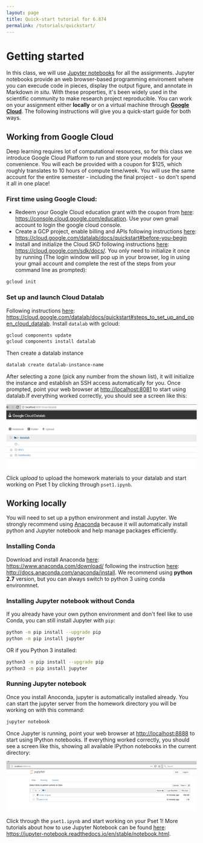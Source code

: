 ```yaml
---
layout: page
title: Quick-start tutorial for 6.874
permalink: /tutorials/quickstart/
---
```


# Getting started
In this class, we will use [Jupyter notebooks](http://jupyter.org/) for all the
assignments. Jupyter notebooks provide an web browser-based programming enviroment where you can execude code in pieces, display the output figure, and annotate in Markdown *in situ*. With these properties, it's been widely used in the scientific community to make research project reproducible. You can work on your assignment either **locally** or on a virtual machine
through [**Google Cloud**](https://cloud.google.com/). The following instructions will give you a quick-start guide for both ways. 

## Working from Google Cloud
Deep learning requires lot of computational resources, so for this class we introduce Google Cloud Platform to run and store your models for your convenience. You will each be provided with a coupon for $125, which roughly translates to 10 hours of compute time/week. You will use the same account for the entire semester - including the final project - so don't spend it all in one place!

### First time using Google Cloud:
* Redeem your Google Cloud education grant with the coupon from [here](https://console.cloud.google.com/education): https://console.cloud.google.com/education. Use your own gmail account to login the google cloud console.
* Create a GCP project, enable billing and APIs following instructions [here](https://cloud.google.com/datalab/docs/quickstart#before-you-begin): https://cloud.google.com/datalab/docs/quickstart#before-you-begin
* Install and initialize the Cloud SKD following instructions [here](https://cloud.google.com/sdk/docs/): https://cloud.google.com/sdk/docs/. You only need to initialize it once by running (The login window will pop up in your browser, log in using your gmail account and complete the rest of the steps from your command line as prompted): 
```bash
gcloud init
```

### Set up and launch Cloud Datalab
Following instructions [here](https://cloud.google.com/datalab/docs/quickstart#steps_to_set_up_and_open_cloud_datalab): https://cloud.google.com/datalab/docs/quickstart#steps_to_set_up_and_open_cloud_datalab. Install `datalab` with gcloud:
```bash
gcloud components update
gcloud components install datalab
```
Then create a datalab instance 
```bash
datalab create datalab-instance-name
```
After selecting a zone (pick any number from the shown list), it will initialize the instance and establish an SSH access automatically for you. Once prompted, point your web browser at [http://localhost:8081](http://localhost:8081) to
start using datalab.If everything worked correctly, you should see a screen like this:

<div class='fig figcenter'>
  <img src='/assets/googlecloud.png'>
</div>

Click *upload* to upload the homework materials to your datalab and start working on Pset 1 by clicking through `pset1.ipynb`.

## Working locally
You will need to set up a python environment and install Jupyter. We strongly recommend using [Anaconda](https://www.anaconda.com/download/#macos) because it will automatically install python and Jupyter notebook and help manage packages efficiently.

### Installing Conda
Download and install Anaconda [here](https://www.anaconda.com/download/): https://www.anaconda.com/download/ following the instruction [here](http://docs.anaconda.com/anaconda/install): http://docs.anaconda.com/anaconda/install. We recommend using **python 2.7** version, but you can always switch to python 3 using conda environmnet. 

### Installing Jupyter notebook without Conda
If you already have your own python environment and don't feel like to use Conda, you can still install Jupyter with `pip`:
```bash
python -m pip install --upgrade pip
python -m pip install jupyter
```
OR if you Python 3 installed:
```bash
python3 -m pip install --upgrade pip
python3 -m pip install jupyter
```

### Running Jupyter notebook
Once you install Anoconda, jupyter is automatically installed already. You can start the jupyter server from the homework directory you will be working on with this command:
```bash
jupyter notebook
```
Once Jupyter is running, point your web browser at [http://localhost:8888](http://localhost:8888) to
start using IPython notebooks. If everything worked correctly, you should
see a screen like this, showing all available IPython notebooks in the current
directory:

<div class='fig figcenter'>
  <img src='/assets/ipynotebook.png'>
</div>

Click through the `pset1.ipynb` and start working on your Pset 1! More tutorials about how to use Jupyter Notebook can be found [here](https://jupyter-notebook.readthedocs.io/en/stable/notebook.html): https://jupyter-notebook.readthedocs.io/en/stable/notebook.html.
